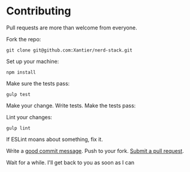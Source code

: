 # Contributing

Pull requests are more than welcome from everyone.

Fork the repo:

    git clone git@github.com:Xantier/nerd-stack.git

Set up your machine:

    npm install

Make sure the tests pass:

    gulp test

Make your change.
Write tests.
Make the tests pass:

Lint your changes:

    gulp lint

If ESLint moans about something,
fix it.

Write a [good commit message][commit].
Push to your fork.
[Submit a pull request][pr].

[commit]: http://tbaggery.com/2008/04/19/a-note-about-git-commit-messages.html
[pr]: https://github.com/xantier/nerd-stack/compare/


Wait for a while.
I'll get back to you as soon as I can

